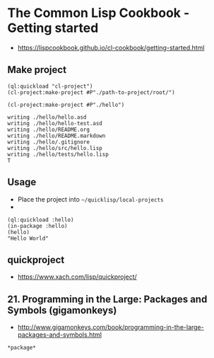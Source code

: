 # The Common Lisp Cookbook - Getting started

* https://lispcookbook.github.io/cl-cookbook/getting-started.html


## Make project

```
(ql:quickload "cl-project")
(cl-project:make-project #P"./path-to-project/root/")
```

```
(cl-project:make-project #P"./hello")

writing ./hello/hello.asd
writing ./hello/hello-test.asd
writing ./hello/README.org
writing ./hello/README.markdown
writing ./hello/.gitignore
writing ./hello/src/hello.lisp
writing ./hello/tests/hello.lisp
T
```

## Usage

* Place the project into `~/quicklisp/local-projects`
* 
```
(ql:quickload :hello)
(in-package :hello)
(hello)
"Hello World"
```

## quickproject

* https://www.xach.com/lisp/quickproject/


## 21. Programming in the Large: Packages and Symbols (gigamonkeys)

* http://www.gigamonkeys.com/book/programming-in-the-large-packages-and-symbols.html

```
*package*
```

